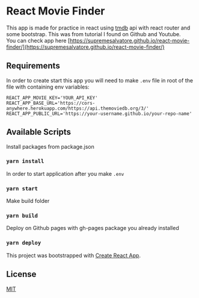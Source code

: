 # React Movie Finder

This app is made for practice in react using [tmdb](https://www.themoviedb.org/) api with react router and some bootstrap. This was from tutorial I found on Github and Youtube.  
You can check app here [https://supremesalvatore.github.io/react-movie-finder/](https://supremesalvatore.github.io/react-movie-finder/)


## Requirements

In order to create start this app you will need to make ```.env``` file in root of the file with containing env variables:
```
REACT_APP_MOVIE_KEY='YOUR_API_KEY'
REACT_APP_BASE_URL='https://cors-anywhere.herokuapp.com/https://api.themoviedb.org/3/'
REACT_APP_PUBLIC_URL='https://your-username.github.io/your-repo-name'
```

## Available Scripts

Install packages from package.json
### ```yarn install```

In order to start application after you make ```.env```

### ```yarn start```

Make build folder

### ```yarn build```

Deploy on Github pages with gh-pages package you already installed

### ```yarn deploy```


This project was bootstrapped with [Create React App](https://github.com/facebook/create-react-app).
## License
[MIT](https://choosealicense.com/licenses/mit/)